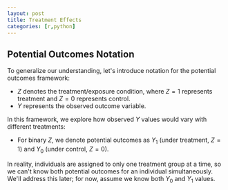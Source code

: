 ```yaml
---
layout: post
title: Treatment Effects
categories: [r,python]
---
```


## Potential Outcomes Notation

To generalize our understanding, let's introduce notation for the potential outcomes framework:

* $Z$ denotes the treatment/exposure condition, where $Z = 1$ represents treatment and $Z = 0$ represents control.
* $Y$ represents the observed outcome variable.

In this framework, we explore how observed $Y$ values would vary with different treatments:

* For binary $Z$, we denote potential outcomes as $Y_1$ (under treatment, $Z = 1$) and $Y_0$ (under control, $Z = 0$).

In reality, individuals are assigned to only one treatment group at a time, so we can't know both potential outcomes for an individual simultaneously. We'll address this later; for now, assume we know both $Y_0$ and $Y_1$ values.
